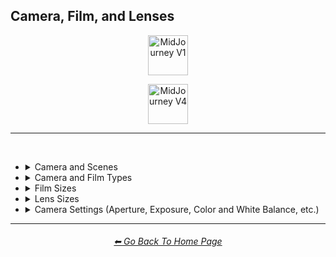 <h2>Camera, Film, and Lenses</h2>

<div align="center">

[<img src="/Images/Repo_Parts/Buttons/Version_Buttons/button_version_V1_inactive.webp?raw=true" alt="MidJourney V1" height="64" />](/Pages/MJ_V1/Style_Pages/Sphere/Camera.md)

[<img src="/Images/Repo_Parts/Buttons/Version_Buttons/button_version_V4_active.webp?raw=true" alt="MidJourney V4" height="64" />](/Pages/MJ_V4/Style_Pages/Just_The_Style/Camera.md)
<br>

</div>

<hr>
<br>


- <details><summary>Camera and Scenes</summary><p><div align="center">

	| Scene |
	| :-: |
	| <img src="/Images/MJ_V4/V4_Alpha_3.5/Midjourney_Styles/Scene.webp?raw=true" width="256" /> |
	
	<br>

	| Photography | Photograph | Photographia |
	| :-: | :-: | :-: |
	| <img src="/Images/MJ_V4/V4_Alpha_3.5/Midjourney_Styles/Photography.webp?raw=true" width="256" /> | <img src="/Images/MJ_V4/V4_Alpha_3.5/Midjourney_Styles/Photograph.webp?raw=true" width="256" /> | <img src="/Images/MJ_V4/V4_Alpha_3.5/Midjourney_Styles/Photographia.webp?raw=true" width="256" /> |

	<br>

	| Closed Composition |
	| :-: |
	| <img src="/Images/MJ_V4/V4_Alpha_3.5/Midjourney_Styles/Closed_Composition.webp?raw=true" width="256" /> |

	<br>
	
	| Filmic | Film Noir Style | Cinematic |
	| :-: | :-: | :-: |
	| <img src="/Images/MJ_V4/V4_Alpha_3.5/Midjourney_Styles/Filmic.webp?raw=true" width="256" /> | <img src="/Images/MJ_V4/V4_Alpha_3.5/Midjourney_Styles/Film_Noir_Style.webp?raw=true" width="256" /> | <img src="/Images/MJ_V4/V4_Alpha_3.5/Midjourney_Styles/Cinematic.webp?raw=true" width="256" /> | 
	
	<br>
	
	| Dramatic | Glamor Shot |
	| :-: | :-: |
	| <img src="/Images/MJ_V4/V4_Alpha_3.5/Midjourney_Styles/Dramatic.webp?raw=true" width="256" /> | <img src="/Images/MJ_V4/V4_Alpha_3.5/Midjourney_Styles/Glamor_Shot.webp?raw=true" width="256" /> |

	<br>

	| Golden Hour | Blue Hour |
	| :-: | :-: |
	| <img src="/Images/MJ_V4/V4_Alpha_3.5/Midjourney_Styles/Golden_Hour.webp?raw=true" width="256" /> | <img src="/Images/MJ_V4/V4_Alpha_3.5/Midjourney_Styles/Blue_Hour.webp?raw=true" width="256" /> |

	<br>
	
	| Award Winning Photography | Establishing Shot | Nightography |
	| :-: | :-: | :-: |
	| <img src="/Images/MJ_V4/V4_Alpha_3.5/Midjourney_Styles/Award_Winning_Photography.webp?raw=true" width="256" /> | <img src="/Images/MJ_V4/V4_Alpha_3.5/Midjourney_Styles/Establishing_Shot.webp?raw=true" width="256" /> | <img src="/Images/MJ_V4/V4_Alpha_3.5/Midjourney_Styles/Nightography.webp?raw=true" width="256" /> |

	<br>

	| Product Photography |
	| :-: |
	| <img src="/Images/MJ_V4/V4_Alpha_3.5/Midjourney_Styles/Product_Photography.webp?raw=true" width="256" /> |

	<br>

	| Photoshoot |
	| :-: |
	| <img src="/Images/MJ_V4/V4_Alpha_3.5/Midjourney_Styles/Photoshoot.webp?raw=true" width="256" /> |

	<br>

	| Portrait | Full Body Portrait | Portraiture |
	| :-: | :-: | :-: |
	| <img src="/Images/MJ_V4/V4_Alpha_3.5/Midjourney_Styles/Portrait.webp?raw=true" width="256" /> | <img src="/Images/MJ_V4/V4_Alpha_3.5/Midjourney_Styles/Full_Body_Portrait.webp?raw=true" width="256" /> | <img src="/Images/MJ_V4/V4_Alpha_3.5/Midjourney_Styles/Portraiture.webp?raw=true" width="256" /> |

	<br>
	
	| Subject |
	| :-: |
	| <img src="/Images/MJ_V4/V4_Alpha_3.5/Midjourney_Styles/Subject.webp?raw=true" width="256" /> |
	
	<br>
	
	| Pose | Gesture | Profile |
	| :-: | :-: | :-: |
	| <img src="/Images/MJ_V4/V4_Alpha_3.5/Midjourney_Styles/Pose.webp?raw=true" width="256" /> | <img src="/Images/MJ_V4/V4_Alpha_3.5/Midjourney_Styles/Gesture.webp?raw=true" width="256" /> | <img src="/Images/MJ_V4/V4_Alpha_3.5/Midjourney_Styles/Profile.webp?raw=true" width="256" /> |

	<br>

	| Cinematic Haze |
	| :-: |
	| <img src="/Images/MJ_V4/V4_Alpha_3.5/Midjourney_Styles/Cinematic_Haze.webp?raw=true" width="256" /> |

	<br>
	
	| High-Speed Photograph | Time-Lapse | Motion Capture |
	| :-: | :-: | :-: |
	| <img src="/Images/MJ_V4/V4_Alpha_3.5/Midjourney_Styles/High-Speed_Photograph.webp?raw=true" width="256" /> | <img src="/Images/MJ_V4/V4_Alpha_3.5/Midjourney_Styles/Time-Lapse.webp?raw=true" width="256" /> | <img src="/Images/MJ_V4/V4_Alpha_3.5/Midjourney_Styles/Motion_Capture.webp?raw=true" width="256" /> |

	<br>
	
	| Claymation | Video Frame Capture |
	| :-: | :-: |
	| <img src="/Images/MJ_V4/V4_Alpha_3.5/Midjourney_Styles/Claymation.webp?raw=true" width="256" /> | <img src="/Images/MJ_V4/V4_Alpha_3.5/Midjourney_Styles/Video_Frame_Capture.webp?raw=true" width="256" /> |

	<br>

	| Stop Motion | Stop-Motion Animation Frame |
	| :-: | :-: |
	| <img src="/Images/MJ_V4/V4_Alpha_3.5/Midjourney_Styles/Stop_Motion.webp?raw=true" width="256" /> | <img src="/Images/MJ_V4/V4_Alpha_3.5/Midjourney_Styles/Stop-motion_Animation_Frame.webp?raw=true" width="256" /> |

	<br>

	| Color Grading | Bokeh | Film Grain |
	| :-: | :-: | :-: |
	| <img src="/Images/MJ_V4/V4_Alpha_3.5/Midjourney_Styles/Color_Grading.webp?raw=true" width="256" /> | <img src="/Images/MJ_V4/V4_Alpha_3.5/Midjourney_Styles/Bokeh.webp?raw=true" width="256" /> | <img src="/Images/MJ_V4/V4_Alpha_3.5/Midjourney_Styles/Film_Grain.webp?raw=true" width="256" /> |
	
	<br>
	
	| Surveillance | Surveillance Footage |
	| :-: | :-: |
	| <img src="/Images/MJ_V4/V4_Alpha_3.5/Midjourney_Styles/Surveillance.webp?raw=true" width="256" /> | <img src="/Images/MJ_V4/V4_Alpha_3.5/Midjourney_Styles/Surveillance_Footage.webp?raw=true" width="256" /> |
	
	<br>
	
	| Security Footage | CCTV |
	| :-: | :-: |
	| <img src="/Images/MJ_V4/V4_Alpha_3.5/Midjourney_Styles/Security_Footage.webp?raw=true" width="256" /> | <img src="/Images/MJ_V4/V4_Alpha_3.5/Midjourney_Styles/CCTV.webp?raw=true" width="256" /> |

	<br>

	| Dashcam-Footage | Satellite Imagery | Paparazzi Photography |
	| :-: | :-: | :-: |
	| <img src="/Images/MJ_V4/V4_Alpha_3.5/Midjourney_Styles/Dashcam-Footage.webp?raw=true" width="256" /> | <img src="/Images/MJ_V4/V4_Alpha_3.5/Midjourney_Styles/Satellite_Imagery.webp?raw=true" width="256" /> | <img src="/Images/MJ_V4/V4_Alpha_3.5/Midjourney_Styles/Paparazzi_Photography.webp?raw=true" width="256" /> |
	
	<br>

	| Underwater Photography | Wildlife Photography | National Geographic Photo |
	| :-: | :-: | :-: |
	| <img src="/Images/MJ_V4/V4_Alpha_3.5/Midjourney_Styles/Underwater_Photography.webp?raw=true" width="256" /> | <img src="/Images/MJ_V4/V4_Alpha_3.5/Midjourney_Styles/Wildlife_Photography.webp?raw=true" width="256" /> | <img src="/Images/MJ_V4/V4_Alpha_3.5/Midjourney_Styles/National_Geographic_Photo.webp?raw=true" width="256" /> |

	<br>
	
	| Editorial Photography | Associated Press Photo | Photojournalism |
	| :-: | :-: | :-: |
	| <img src="/Images/MJ_V4/V4_Alpha_3.5/Midjourney_Styles/Editorial_Photography.webp?raw=true" width="256" /> | <img src="/Images/MJ_V4/V4_Alpha_3.5/Midjourney_Styles/Associated_Press_Photo.webp?raw=true" width="256" /> | <img src="/Images/MJ_V4/V4_Alpha_3.5/Midjourney_Styles/Photojournalism.webp?raw=true" width="256" /> |

	<br>

	| Action Scene | War Photography |
	| :-: | :-: |
	| <img src="/Images/MJ_V4/V4_Alpha_3.5/Midjourney_Styles/Action_Scene.webp?raw=true" width="256" /> | <img src="/Images/MJ_V4/V4_Alpha_3.5/Midjourney_Styles/War_Photography.webp?raw=true" width="256" /> |

	</div></p></details>


- <details><summary>Camera and Film Types</summary><p><div align="center">

	| Camcorder Effect | DSLR | Night Vision |
	| :-: | :-: | :-: |
	| <img src="/Images/MJ_V4/V4_Alpha_3.5/Midjourney_Styles/Camcorder_Effect.webp?raw=true" width="256" /> | <img src="/Images/MJ_V4/V4_Alpha_3.5/Midjourney_Styles/DSLR.webp?raw=true" width="256" /> | <img src="/Images/MJ_V4/V4_Alpha_3.5/Midjourney_Styles/Night_Vision.webp?raw=true" width="256" /> |
	
	<br>

	| Drone Photography | GoPro Video | Unregistered Hypercam 2 |
	| :-: | :-: | :-: |
	| <img src="/Images/MJ_V4/V4_Alpha_3.5/Midjourney_Styles/Drone_Photography.webp?raw=true" width="256" /> | <img src="/Images/MJ_V4/V4_Alpha_3.5/Midjourney_Styles/GoPro_Video.webp?raw=true" width="256" /> | <img src="/Images/MJ_V4/V4_Alpha_3.5/Midjourney_Styles/Unregistered_Hypercam_2.webp?raw=true" width="256" /> |

	<br>
	
	| Hyperspectral Imaging | Multispectral Imaging | Schlieren |
	| :-: | :-: | :-: |
	| <img src="/Images/MJ_V4/V4_Alpha_3.5/Midjourney_Styles/Hyperspectral_Imaging.webp?raw=true" width="256" /> | <img src="/Images/MJ_V4/V4_Alpha_3.5/Midjourney_Styles/Multispectral_Imaging.webp?raw=true" width="256" /> | <img src="/Images/MJ_V4/V4_Alpha_3.5/Midjourney_Styles/Schlieren.webp?raw=true" width="256" /> |
	
	<br>
	
	| Disposable Camera | Disposable Camera Photo |
	| :-: | :-: |
	| <img src="/Images/MJ_V4/V4_Alpha_3.5/Midjourney_Styles/Disposable_Camera.webp?raw=true" width="256" /> | <img src="/Images/MJ_V4/V4_Alpha_3.5/Midjourney_Styles/Disposable_Camera_Photo.webp?raw=true" width="256" /> |

	<br>
	
	| Polaroid |
	| :-: |
	| <img src="/Images/MJ_V4/V4_Alpha_3.5/Midjourney_Styles/Polaroid.webp?raw=true" width="256" /> |
	
	<br>
	
	| Ektachrome | Fujifilm Superia | Instax |
	| :-: | :-: | :-: |
	| <img src="/Images/MJ_V4/V4_Alpha_3.5/Midjourney_Styles/Ektachrome.webp?raw=true" width="256" /> | <img src="/Images/MJ_V4/V4_Alpha_3.5/Midjourney_Styles/Fujifilm_Superia.webp?raw=true" width="256" /> | <img src="/Images/MJ_V4/V4_Alpha_3.5/Midjourney_Styles/Instax.webp?raw=true" width="256" /> |

	<br>
	
	| Kodak Ektar | Kodak Gold 200 | Kodak Portra |
	| :-: | :-: | :-: |
	| <img src="/Images/MJ_V4/V4_Alpha_3.5/Midjourney_Styles/Kodak_Ektar.webp?raw=true" width="256" /> | <img src="/Images/MJ_V4/V4_Alpha_3.5/Midjourney_Styles/Kodak_Gold_200.webp?raw=true" width="256" /> | <img src="/Images/MJ_V4/V4_Alpha_3.5/Midjourney_Styles/Kodak_Portra.webp?raw=true" width="256" /> |
	
	<br>
	
	| Nikon D750 | Provia | Velvia |
	| :-: | :-: | :-: |
	| <img src="/Images/MJ_V4/V4_Alpha_3.5/Midjourney_Styles/Nikon_D750.webp?raw=true" width="256" /> | <img src="/Images/MJ_V4/V4_Alpha_3.5/Midjourney_Styles/Provia.webp?raw=true" width="256" /> | <img src="/Images/MJ_V4/V4_Alpha_3.5/Midjourney_Styles/Velvia.webp?raw=true" width="256" /> |
	
	<br>
	
	| Lomo | Pinhole Photography | CinemaScope |
	| :-: | :-: | :-: |
	| <img src="/Images/MJ_V4/V4_Alpha_3.5/Midjourney_Styles/Lomo.webp?raw=true" width="256" /> | <img src="/Images/MJ_V4/V4_Alpha_3.5/Midjourney_Styles/Pinhole_Photography.webp?raw=true" width="256" /> | <img src="/Images/MJ_V4/V4_Alpha_3.5/Midjourney_Styles/CinemaScope.webp?raw=true" width="256" /> |

	<br>
	
	| Tri-X 400 TX | Ilford HP5 | Photogram |
	| :-: | :-: | :-: |
	| <img src="/Images/MJ_V4/V4_Alpha_3.5/Midjourney_Styles/Tri-X_400_TX.webp?raw=true" width="256" /> | <img src="/Images/MJ_V4/V4_Alpha_3.5/Midjourney_Styles/Ilford_HP5.webp?raw=true" width="256" /> | <img src="/Images/MJ_V4/V4_Alpha_3.5/Midjourney_Styles/Photogram.webp?raw=true" width="256" /> |
	
	<br>

	| VistaVision | Technirama |
	| :-: | :-: |
	| <img src="/Images/MJ_V4/V4_Alpha_3.5/Midjourney_Styles/VistaVision.webp?raw=true" width="256" /> | <img src="/Images/MJ_V4/V4_Alpha_3.5/Midjourney_Styles/Technirama.webp?raw=true" width="256" /> |

	<br>

	| Techniscope | Super-35 |
	| :-: | :-: |
	| <img src="/Images/MJ_V4/V4_Alpha_3.5/Midjourney_Styles/Techniscope.webp?raw=true" width="256" /> | <img src="/Images/MJ_V4/V4_Alpha_3.5/Midjourney_Styles/Super-35.webp?raw=true" width="256" /> |

	<br>

	| Panavision | Super-Panavision-70 |
	| :-: | :-: |
	| <img src="/Images/MJ_V4/V4_Alpha_3.5/Midjourney_Styles/Panavision.webp?raw=true" width="256" /> | <img src="/Images/MJ_V4/V4_Alpha_3.5/Midjourney_Styles/Super-Panavision-70.webp?raw=true" width="256" /> |

	<br>

	| Cinerama | Kinopanorama | Cinemiracle |
	| :-: | :-: | :-: |
	| <img src="/Images/MJ_V4/V4_Alpha_3.5/Midjourney_Styles/Cinerama.webp?raw=true" width="256" /> | <img src="/Images/MJ_V4/V4_Alpha_3.5/Midjourney_Styles/Kinopanorama.webp?raw=true" width="256" /> | <img src="/Images/MJ_V4/V4_Alpha_3.5/Midjourney_Styles/Cinemiracle.webp?raw=true" width="256" /> |

	<br>
	
	| Daguerrotype | Ambrotype | Calotype |
	| :-: | :-: | :-: |
	| <img src="/Images/MJ_V4/V4_Alpha_3.5/Midjourney_Styles/Daguerrotype.webp?raw=true" width="256" /> | <img src="/Images/MJ_V4/V4_Alpha_3.5/Midjourney_Styles/Ambrotype.webp?raw=true" width="256" /> | <img src="/Images/MJ_V4/V4_Alpha_3.5/Midjourney_Styles/Calotype.webp?raw=true" width="256" /> |
	
	<br>
	
	| Tintype | Film-Negative |
	| :-: | :-: |
	| <img src="/Images/MJ_V4/V4_Alpha_3.5/Midjourney_Styles/Tintype.webp?raw=true" width="256" /> | <img src="/Images/MJ_V4/V4_Alpha_3.5/Midjourney_Styles/Film-Negative.webp?raw=true" width="256" /> |

	<br>
	
	| Full Frame |
	| :-: |
	| <img src="/Images/MJ_V4/V4_Alpha_3.5/Midjourney_Styles/Full_Frame.webp?raw=true" width="256" /> |

	</div></p></details>

- <details><summary>Film Sizes</summary><p><div align="center">

    | Shot on 8mm | Shot on 9.5mm |
    | :-: | :-: |
    | <img src="/Images/MJ_V4/V4_Alpha_3.5/Midjourney_Styles/Shot_on_8mm.webp?raw=true" width="256" /> | <img src="/Images/MJ_V4/V4_Alpha_3.5/Midjourney_Styles/Shot_on_9.5mm.webp?raw=true" width="256" /> |

    <br>

    | Shot on 16mm | Shot on 17.5mm | Shot on 28mm |
    | :-: | :-: | :-: |
    | <img src="/Images/MJ_V4/V4_Alpha_3.5/Midjourney_Styles/Shot_on_16mm.webp?raw=true" width="256" /> | <img src="/Images/MJ_V4/V4_Alpha_3.5/Midjourney_Styles/Shot_on_17.5mm.webp?raw=true" width="256" /> | <img src="/Images/MJ_V4/V4_Alpha_3.5/Midjourney_Styles/Shot_on_28mm.webp?raw=true" width="256" /> |

    <br>

    | Shot on 35mm | 35mm | Expired 35mm Film |
    | :-: | :-: | :-: |
    | <img src="/Images/MJ_V4/V4_Alpha_3.5/Midjourney_Styles/Shot_on_35mm.webp?raw=true" width="256" /> | <img src="/Images/MJ_V4/V4_Alpha_3.5/Midjourney_Styles/35mm.webp?raw=true" width="256" /> | <img src="/Images/MJ_V4/V4_Alpha_3.5/Midjourney_Styles/Expired_35mm_Film.webp?raw=true" width="256" /> |

    <br>

    | Shot on 65mm | Expired 65mm Film |
    | :-: | :-: |
    | <img src="/Images/MJ_V4/V4_Alpha_3.5/Midjourney_Styles/Shot_on_65mm.webp?raw=true" width="256" /> | <img src="/Images/MJ_V4/V4_Alpha_3.5/Midjourney_Styles/Expired_65mm_Film.webp?raw=true" width="256" /> |

	<br>

	| Shot on 70mm | Shot on IMAX 70mm |
	| :-: | :-: |
	| <img src="/Images/MJ_V4/V4_Alpha_3.5/Midjourney_Styles/Shot_on_70mm.webp?raw=true" width="256" /> | <img src="/Images/MJ_V4/V4_Alpha_3.5/Midjourney_Styles/Shot_on_IMAX_70mm.webp?raw=true" width="256" /> |

  </div></p></details>


- <details><summary>Lens Sizes</summary><p><div align="center">

	| 15mm Lens | 35mm Lens | 85mm Lens |
	| :-: | :-: | :-: |
	| <img src="/Images/MJ_V4/V4_Alpha_3.5/Midjourney_Styles/15mm_Lens.webp?raw=true" width="256" /> | <img src="/Images/MJ_V4/V4_Alpha_3.5/Midjourney_Styles/35mm_Lens.webp?raw=true" width="256" /> | <img src="/Images/MJ_V4/V4_Alpha_3.5/Midjourney_Styles/85mm_Lens.webp?raw=true" width="256" /> |
	
	<br>
	
	| 100mm Lens | 200mm Lens |
	| :-: | :-: |
	| <img src="/Images/MJ_V4/V4_Alpha_3.5/Midjourney_Styles/100mm_Lens.webp?raw=true" width="256" /> | <img src="/Images/MJ_V4/V4_Alpha_3.5/Midjourney_Styles/200mm_Lens.webp?raw=true" width="256" /> |

  </div></p></details>




- <details><summary>Camera Settings (Aperture, Exposure, Color and White Balance, etc.)</summary><p><div align="center">

	| Exposure | Short Exposure | Long Exposure |
	| :-: | :-: | :-: |
	| <img src="/Images/MJ_V4/V4_Alpha_3.5/Midjourney_Styles/Exposure.webp?raw=true" width="256" /> | <img src="/Images/MJ_V4/V4_Alpha_3.5/Midjourney_Styles/Short_Exposure.webp?raw=true" width="256" /> | <img src="/Images/MJ_V4/V4_Alpha_3.5/Midjourney_Styles/Long_Exposure.webp?raw=true" width="256" /> | 
	
	<br>
	
	| Double-Exposure | Shutter Speed 1/1000 | Shutter Speed 1/2 |
	| :-: | :-: | :-: |
	| <img src="/Images/MJ_V4/V4_Alpha_3.5/Midjourney_Styles/Double-Exposure.webp?raw=true" width="256" /> | <img src="/Images/MJ_V4/V4_Alpha_3.5/Midjourney_Styles/Shutter_Speed_11000.webp?raw=true" width="256" /> | <img src="/Images/MJ_V4/V4_Alpha_3.5/Midjourney_Styles/Shutter_Speed_12.webp?raw=true" width="256" /> | 

	<br>
	
	| Aperture | F/2.8 | F/22 |
	| :-: | :-: | :-: |
	| <img src="/Images/MJ_V4/V4_Alpha_3.5/Midjourney_Styles/Aperture.webp?raw=true" width="256" /> | <img src="/Images/MJ_V4/V4_Alpha_3.5/Midjourney_Styles/F2.8.webp?raw=true" width="256" /> | <img src="/Images/MJ_V4/V4_Alpha_3.5/Midjourney_Styles/F22.webp?raw=true" width="256" /> | 

	<br>
	
	| Gamma | White Balance |
	| :-: | :-: |
	| <img src="/Images/MJ_V4/V4_Alpha_3.5/Midjourney_Styles/Gamma.webp?raw=true" width="256" /> | <img src="/Images/MJ_V4/V4_Alpha_3.5/Midjourney_Styles/White_Balance.webp?raw=true" width="256" /> |

	<br>
	
	| Rule of Thirds |
	| :-: |
	| <img src="/Images/MJ_V4/V4_Alpha_3.5/Midjourney_Styles/Rule_of_Thirds.webp?raw=true" width="256" /> |

	</div></p></details>




<hr><!--------------->
<div align="center">
<h6><a href="/README.md">⬅ Go Back To Home Page</a></h6>
</div>
